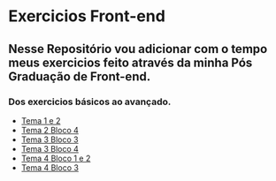 

# Exercicios Front-end

## Nesse Repositório vou adicionar com o tempo meus exercicios feito através da minha Pós Graduação de Front-end.

### Dos exercicios básicos ao avançado.

* <a href="LinguagensEPadroesWeb/Tema1e2/index.html" target="_blank">Tema 1 e 2</a>
* <a href="LinguagensEPadroesWeb/Tema2B4/destista.html" target="_blank">Tema 2 Bloco 4</a>
* <a href="LinguagensEPadroesWeb/Tema3/Bloco3/index.html" target="_blank">Tema 3 Bloco 3</a>
* <a href="LinguagensEPadroesWeb/Tema3/Bloco4/index.html" target="_blank">Tema 3 Bloco 4</a>
* <a href="LinguagensEPadroesWeb/Tema4/Bloco1e2/index.html" target="_blank">Tema 4 Bloco 1 e 2</a>
* <a href="LinguagensEPadroesWeb/Tema4/Bloco3/index.html" target="_blank">Tema 4 Bloco 3</a>
